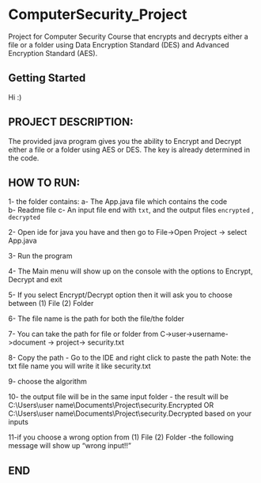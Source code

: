 # ComputerSecurity_Project
Project for Computer Security Course that encrypts and decrypts either a file or a folder using Data Encryption Standard (DES) and Advanced Encryption Standard (AES).

## Getting Started

Hi :) 

## PROJECT DESCRIPTION:

The provided java program gives you the ability to Encrypt and Decrypt either a file or a folder using AES or DES. The key is already determined in the code.

## HOW TO RUN:

1- the folder contains:
	a- The App.java file which contains the code  
	b- Readme file
	c- An input file end with `txt`, and the output files `encrypted` , `decrypted`

2- Open ide for java you have and then go to File->Open Project -> select App.java

3- Run the program

4- The Main menu will show up on the console with the options to Encrypt, Decrypt and exit

5- If you select Encrypt/Decrypt option then it will ask you to choose between (1) File (2) Folder

6- The file name is the path for both the file/the folder

7- You can take the path for file or folder from C->user->username->document -> project-> security.txt

8- Copy the path
	- Go to the IDE and right click to paste the path
		Note: the txt file name you will write it like security.txt

9- choose the algorithm

10- the output file will be in the same input folder
	- the result will be 
		C:\Users\user name\Documents\Project\security.Encrypted OR C:\Users\user name\Documents\Project\security.Decrypted based on your inputs

11-if you choose a wrong option from (1) File (2) Folder
	-the following message will show up “wrong input!!”

## END 

